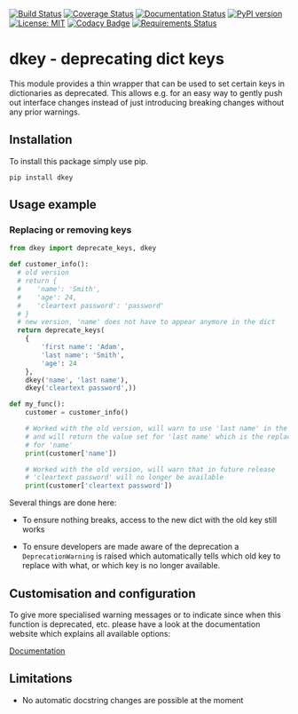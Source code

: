 [![Build Status](https://travis-ci.org/NOhs/dkey.svg?branch=master)](https://travis-ci.org/NOhs/dkey) [![Coverage Status](https://coveralls.io/repos/github/NOhs/dkey/badge.svg?branch=master)](https://coveralls.io/github/NOhs/dkey?branch=master) [![Documentation Status](https://readthedocs.org/projects/dkey/badge/?version=latest)](https://dkey.readthedocs.io/en/latest/?badge=latest) [![PyPI version](https://badge.fury.io/py/dkey.svg)](https://badge.fury.io/py/dkey) [![License: MIT](https://img.shields.io/badge/License-MIT-yellow.svg)](https://opensource.org/licenses/MIT) [![Codacy Badge](https://api.codacy.com/project/badge/Grade/24cc8c86e18b44d2b3cb14270bca97bb)](https://www.codacy.com/app/NOhs/dkey?utm_source=github.com&amp;utm_medium=referral&amp;utm_content=NOhs/dkey&amp;utm_campaign=Badge_Grade) [![Requirements Status](https://requires.io/github/NOhs/dkey/requirements.svg?branch=master)](https://requires.io/github/NOhs/dkey/requirements/?branch=master)

# dkey - deprecating dict keys

This module provides a thin wrapper that can be used to set certain keys in dictionaries as deprecated. This allows
e.g. for an easy way to gently push out interface changes instead of just introducing breaking changes without any
prior warnings.

## Installation

To install this package simply use pip.

```shell
pip install dkey
```

## Usage example

### Replacing or removing keys

```python
from dkey import deprecate_keys, dkey

def customer_info():
  # old version
  # return {
  #    'name': 'Smith',
  #    'age': 24,
  #    'cleartext password': 'password'
  # }
  # new version, 'name' does not have to appear anymore in the dict
  return deprecate_keys(
    {
        'first name': 'Adam',
        'last name': 'Smith',
        'age': 24
    },
    dkey('name', 'last name'),
    dkey('cleartext password',))

def my_func():
    customer = customer_info()

    # Worked with the old version, will warn to use 'last name' in the future
    # and will return the value set for 'last name' which is the replacement
    # for 'name'
    print(customer['name'])

    # Worked with the old version, will warn that in future release
    # 'cleartext password' will no longer be available
    print(customer['cleartext password'])
```

Several things are done here:

-   To ensure nothing breaks, access to the new dict with the old key still works

-   To ensure developers are made aware of the deprecation a `DeprecationWarning` is
    raised which automatically tells which old key to replace with what, or which
    key is no longer available.

## Customisation and configuration

To give more specialised warning messages or to indicate since when this function is deprecated, etc. please
have a look at the documentation website which explains all available options:

[Documentation](https://dkey.readthedocs.io/)

## Limitations

-   No automatic docstring changes are possible at the moment
